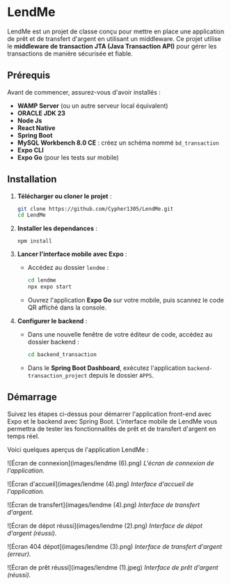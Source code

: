# LendMe

LendMe est un projet de classe conçu pour mettre en place une application de prêt et de transfert d'argent en utilisant un middleware. 
Ce projet utilise le **middleware de transaction JTA (Java Transaction API)** pour gérer les transactions de manière sécurisée et fiable.

## Prérequis

Avant de commencer, assurez-vous d'avoir installés :

- **WAMP Server** (ou un autre serveur local équivalent)
- **ORACLE JDK 23**
- **Node Js**
- **React Native**
- **Spring Boot**
- **MySQL Workbench 8.0 CE** : créez un schéma nommé `bd_transaction`
- **Expo CLI**
- **Expo Go** (pour les tests sur mobile)

## Installation

1. **Télécharger ou cloner le projet** :

   ```bash
   git clone https://github.com/Cypher1305/LendMe.git
   cd LendMe
   ```
2. **Installer les dependances** :

   ```npm install```

2. **Lancer l'interface mobile avec Expo** :
   - Accédez au dossier `lendme` :

     ```bash
     cd lendme
     npx expo start
     ```

   - Ouvrez l'application **Expo Go** sur votre mobile, puis scannez le code QR affiché dans la console.

3. **Configurer le backend** :
   - Dans une nouvelle fenêtre de votre éditeur de code, accédez au dossier backend :

     ```bash
     cd backend_transaction
     ```

   - Dans le **Spring Boot Dashboard**, exécutez l'application `backend-transaction_project` depuis le dossier `APPS`.

## Démarrage

Suivez les étapes ci-dessus pour démarrer l'application front-end avec Expo et le backend avec Spring Boot. 
L'interface mobile de LendMe vous permettra de tester les fonctionnalités de prêt et de transfert d'argent en temps réel.

Voici quelques aperçus de l'application LendMe :

![Écran de connexion](images/lendme (6).png)
*L'écran de connexion de l'application.*

![Écran d'accueil](images/lendme (4).png)
*Interface d'accueil de l'application.*

![Écran de transfert](images/lendme (4).png)
*Interface de transfert d'argent.*

![Écran de dépot réussi](images/lendme (2).png)
*Interface de dépot d'argent (réussi).*

![Écran 404 dépot](images/lendme (3).png)
*Interface de transfert d'argent (erreur).*

![Écran de prêt réussi](images/lendme (1).jpeg)
*Interface de prêt d'argent (réussi).*
